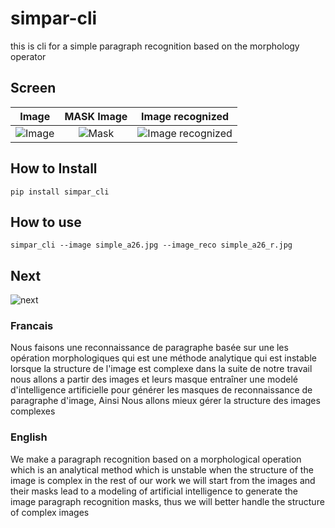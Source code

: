 # simpar-cli
this is cli for a simple paragraph recognition based on the morphology operator

## Screen

| Image   | MASK Image  | Image recognized  |
:-------------------------:|:-------------------------:|:-------------------------:|
|  ![Image](./simple_a26.jpg) | ![Mask](./mask.jpg)   | ![Image recognized](./simple_a26_r.jpg)


## How to Install

```
pip install simpar_cli

```

## How to use

```
simpar_cli --image simple_a26.jpg --image_reco simple_a26_r.jpg
```


## Next

![next](./next.png)

### Francais
  Nous faisons une reconnaissance de paragraphe basée sur une les opération morphologiques qui est une
  méthode analytique qui  est instable lorsque la structure de l'image est complexe dans la suite de notre travail nous allons 
  a partir des images et leurs masque entraîner une modelé d'intelligence artificielle pour
  générer les masques de reconnaissance de paragraphe d'image, Ainsi Nous allons mieux gérer la structure des images complexes

### English

We make a paragraph recognition based on a morphological operation which is an analytical 
method which is unstable when the structure of the image is complex in the rest of our work we will
start from the images and their masks lead to a modeling of artificial intelligence 
to generate the image paragraph recognition masks, thus we will better handle the structure of complex images


